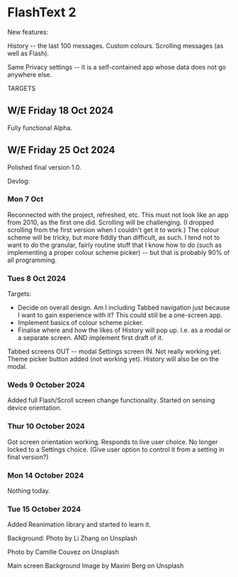 # FlashText 2

New features:

History -- the last 100 messages.
Custom colours.
Scrolling messages (as well as Flash).

Same Privacy settings -- it is a self-contained app whose data does not go anywhere else.

TARGETS

## W/E Friday 18 Oct 2024

Fully functional Alpha.

## W/E Friday 25 Oct 2024

Polished final version 1.0.

Devlog:

### Mon 7 Oct

Reconnected with the project, refreshed, etc. This must not look like an app from 2010, as the first one did. Scrolling will be challenging. (I dropped scrolling from the first version when I couldn't get it to work.) The colour scheme will be tricky, but more fiddly than difficult, as such. I tend not to want to do the granular, fairly routine stuff that I know how to do (such as implementing a proper colour scheme picker) -- but that is probably 90% of all programming.

### Tues 8 Oct 2024

Targets:

- Decide on overall design. Am I including Tabbed navigation just because I want to gain experience with it? This could still be a one-screen app.
- Implement basics of colour scheme picker.
- Finalise where and how the likes of History will pop up. I.e. as a modal or a separate screen. AND implement first draft of it.

Tabbed screens OUT -- modal Settings screen IN. Not really working yet.
Theme picker button added (not working yet).
History will also be on the modal.

### Weds 9 October 2024

Added full Flash/Scroll screen change functionality.
Started on sensing device orientation.

### Thur 10 October 2024

Got screen orientation working. Responds to live user choice. No longer locked to a Settings choice. (Give user option to control it from a setting in final version?)

### Mon 14 October 2024

Nothing today.

### Tue 15 October 2024

Added Reanimation library and started to learn it.

Background: Photo by Li Zhang on Unsplash

Photo by Camille Couvez on Unsplash

Main screen Background Image by Maxim Berg on Unsplash
